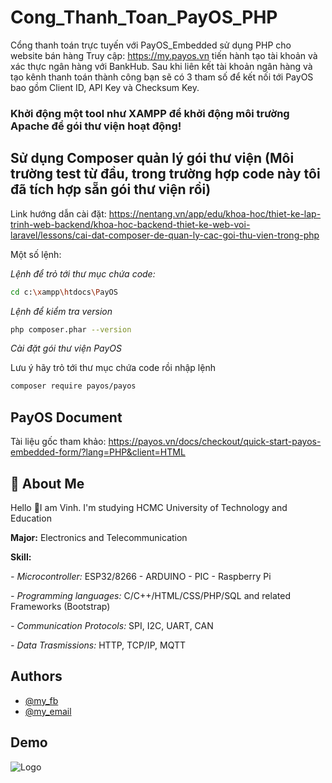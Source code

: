 # Cong_Thanh_Toan_PayOS_PHP
Cổng thanh toán trực tuyến với PayOS_Embedded sử dụng PHP cho website bán hàng
Truy cập: https://my.payos.vn tiến hành tạo tài khoản và xác thực ngân hàng với BankHub. Sau khi liên kết tài khoản ngân hàng và tạo kênh thanh toán thành công bạn sẽ có 3 tham số để kết nối tới PayOS bao gồm Client ID, API Key và Checksum Key.


### Khởi động một tool như XAMPP để khởi động môi trường Apache để gói thư viện hoạt động!

## Sử dụng Composer quản lý gói thư viện (Môi trường test từ đầu, trong trường hợp code này tôi đã tích hợp sẵn gói thư viện rồi)
Link hướng dẫn cài đặt: https://nentang.vn/app/edu/khoa-hoc/thiet-ke-lap-trinh-web-backend/khoa-hoc-backend-thiet-ke-web-voi-laravel/lessons/cai-dat-composer-de-quan-ly-cac-goi-thu-vien-trong-php

Một số lệnh:

*Lệnh để trỏ tới thư mục chứa code:*
```bash
cd c:\xampp\htdocs\PayOS
```
*Lệnh để kiểm tra version*
```bash
php composer.phar --version
```
*Cài đặt gói thư viện PayOS*

Lưu ý hãy trỏ tới thư mục chứa code rồi nhập lệnh
```bash
composer require payos/payos
```
## PayOS Document
Tài liệu gốc tham khảo: https://payos.vn/docs/checkout/quick-start-payos-embedded-form/?lang=PHP&client=HTML


## 🚀 About Me
Hello 👋I am Vinh. I'm studying HCMC University of Technology and Education

**Major:** Electronics and Telecommunication

**Skill:** 

*- Microcontroller:* ESP32/8266 - ARDUINO - PIC - Raspberry Pi

*- Programming languages:* C/C++/HTML/CSS/PHP/SQL and
related Frameworks (Bootstrap)

*- Communication Protocols:* SPI, I2C, UART, CAN

*- Data Trasmissions:* HTTP, TCP/IP, MQTT
## Authors

- [@my_fb](https://www.facebook.com/vcao.vn)
- [@my_email](contact@vinhcaodatabase.com)

## Demo

![Logo](https://codingninja.asia/images/codeninjalogo.png)

